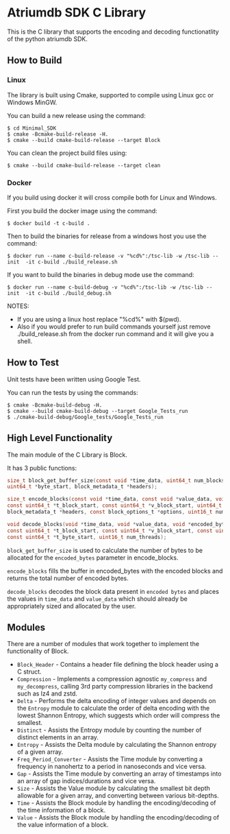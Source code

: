 # Atriumdb SDK C Library

This is the C library that supports the encoding and decoding functionatlity of the python atriumdb SDK.

## How to Build
### Linux

The library is built using Cmake, supported to compile using Linux gcc or Windows MinGW.

You can build a new release using the command:

```shell
$ cd Minimal_SDK
$ cmake -Bcmake-build-release -H.
$ cmake --build cmake-build-release --target Block
```

You can clean the project build files using:

```shell
$ cmake --build cmake-build-release --target clean
```

### Docker
If you build using docker it will cross compile both for Linux and Windows.

First you build the docker image using the command:
```shell
$ docker build -t c-build .
```
Then to build the binaries for release from a windows host you use the command:
```shell
$ docker run --name c-build-release -v "%cd%":/tsc-lib -w /tsc-lib --init  -it c-build ./build_release.sh
```
If you want to build the binaries in debug mode use the command:
```shell
$ docker run --name c-build-debug -v "%cd%":/tsc-lib -w /tsc-lib --init  -it c-build ./build_debug.sh
```
NOTES: 
- If you are using a linux host replace "%cd%" with $(pwd). 
- Also if you would prefer to run build commands yourself just remove ./build_release.sh from the docker run command 
and it will give you a shell.

## How to Test

Unit tests have been written using Google Test.

You can run the tests by using the commands:

```shell
$ cmake -Bcmake-build-debug -H.
$ cmake --build cmake-build-debug --target Google_Tests_run
$ ./cmake-build-debug/Google_tests/Google_Tests_run
```


## High Level Functionality

The main module of the C Library is Block.

It has 3 public functions:

```C
size_t block_get_buffer_size(const void *time_data, uint64_t num_blocks, const uint64_t *t_block_start,
uint64_t *byte_start, block_metadata_t *headers);

size_t encode_blocks(const void *time_data, const void *value_data, void *encoded_bytes, uint64_t num_blocks,
const uint64_t *t_block_start, const uint64_t *v_block_start, uint64_t *byte_start,
block_metadata_t *headers, const block_options_t *options, uint16_t num_threads);

void decode_blocks(void *time_data, void *value_data, void *encoded_bytes, uint64_t num_blocks,
const uint64_t *t_block_start, const uint64_t *v_block_start, const uint64_t *byte_start,
const uint64_t *t_byte_start, uint16_t num_threads);
```

`block_get_buffer_size` is used to calculate the number of bytes to be allocated for the `encoded_bytes` parameter in 
encode_blocks.

`encode_blocks` fills the buffer in encoded_bytes with the encoded blocks and returns the total number of encoded bytes.

`decode_blocks` decodes the block data present in `encoded bytes` and places the values in `time_data` and `value_data` 
which should already be appropriately sized and allocated by the user.

## Modules

There are a number of modules that work together to implement the functionality of Block.

- `Block_Header` - Contains a header file defining the block header using a C struct.
- `Compression` - Implements a compression agnostic `my_compress` and `my_decompress`, calling 3rd party compression 
  libraries in the backend such as lz4 and zstd.
- `Delta` - Performs the delta encoding of integer values and depends on the `Entropy` module to calculate the order of 
  delta encoding with the lowest Shannon Entropy, which suggests which order will compress the smallest.
- `Distinct` - Assists the Entropy module by counting the number of distinct elements in an array.
- `Entropy` - Assists the Delta module by calculating the Shannon entropy of a given array.
- `Freq_Period_Converter` - Assists the Time module by converting a frequency in nanohertz to a period in nanoseconds 
  and vice versa.
- `Gap` - Assists the Time module by converting an array of timestamps into an array of gap indices/durations and 
  vice versa.
- `Size` - Assists the Value module by calculating the smallest bit depth allowable for a given array, and converting 
  between various bit-depths.
- `Time` - Assists the Block module by handling the encoding/decoding of the time information of a block.
- `Value` - Assists the Block module by handling the encoding/decoding of the value information of a block.
